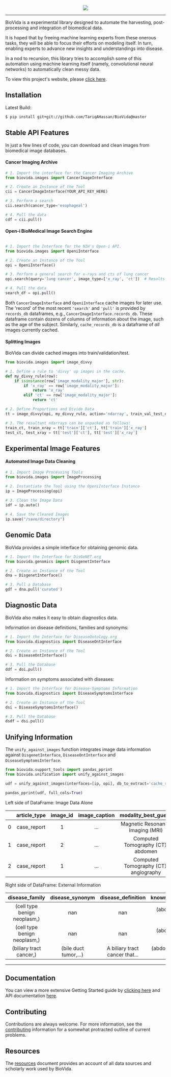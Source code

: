 <div align="center">
  <img src="https://github.com/TariqAHassan/BioVida/blob/master/docs/logo/biovida_logo_regular_scaled.png"><br>
</div>

----

BioVida is a experimental library designed to automate the harvesting, 
post-processing and integration of biomedical data.

It is hoped that by freeing machine learning experts from these onerous
tasks, they will be able to focus their efforts on modeling itself. In turn, 
enabling experts to advance new insights and understandings into disease.

In a nod to recursion, this library tries to accomplish some of this automation
using machine learning itself (namely, convolutional neural networks) to
automatically clean messy data.

To view this project's website, please [click here].


## Installation

Latest Build:
```bash
$ pip install git+git://github.com/TariqAHassan/BioVida@master
```

## Stable API Features

In just a few lines of code, you can download and clean images from biomedical image databases.

#### Cancer Imaging Archive
```python
# 1. Import the interface for the Cancer Imaging Archive
from biovida.images import CancerImageInterface

# 2. Create an Instance of the Tool
cii = CancerImageInterface(YOUR_API_KEY_HERE)

# 3. Perform a search
cii.search(cancer_type='esophageal')

# 4. Pull the data
cdf = cii.pull()
```

#### Open-i BioMedical Image Search Engine
```python

# 1. Import the Interface for the NIH's Open-i API.
from biovida.images import OpeniInterface

# 2. Create an Instance of the Tool
opi = OpeniInterface()

# 3. Perform a general search for x-rays and cts of lung cancer
opi.search(query='lung cancer', image_type=['x_ray', 'ct'])  # Results Found: 9,220.

# 4. Pull the data
search_df = opi.pull()
```

Both ``CancerImageInterface`` and ``OpeniInterface`` cache images for later use.
The 'record' of the most recent ``'search'`` and ``'pull'`` is provided
by ``records_db`` dataframes, e.g., ``CancerImageInterface.records_db``.
These dataframe contain dozens of columns of information about the image,
such as the age of the subject. Similarly, ``cache_records_db`` is a dataframe of
*all* images currently cached.


#### Splitting Images

BioVida can divide cached images into train/validation/test.

```python
from biovida.images import image_divvy

# 1. Define a rule to 'divvy' up images in the cache.
def my_divvy_rule(row):
    if isinstance(row['image_modality_major'], str):
        if 'x_ray' == row['image_modality_major']:
            return 'x_ray'
        elif 'ct' == row['image_modality_major']:
            return 'ct'

# 2. Define Proportions and Divide Data
tt = image_divvy(opi, my_divvy_rule, action='ndarray', train_val_test_dict={'train': 0.8, 'test': 0.2})

# 3. The resultant ndarrays can be unpacked as follows:
train_ct, train_xray = tt['train']['ct'], tt['train']['x_ray']
test_ct, test_xray = tt['test']['ct'], tt['test']['x_ray']
```

## Experimental Image Features

#### Automated Image Data Cleaning
```python
# 1. Import Image Processing Tools
from biovida.images import ImageProcessing

# 2. Instantiate the Tool using the OpeniInterface Instance
ip = ImageProcessing(opi)
 
# 3. Clean the Image Data
idf = ip.auto()

# 4. Save the Cleaned Images
ip.save("/save/directory")
```

## Genomic Data

BioVida provides a simple interface for obtaining genomic data.

```python
# 1. Import the Interface for DisGeNET.org
from biovida.genomics import DisgenetInterface

# 2. Create an Instance of the Tool
dna = DisgenetInterface()

# 3. Pull a Database
gdf = dna.pull('curated')
```

## Diagnostic Data

BioVida also makes it easy to obtain diagnostics data.

Information on disease definitions, families and synonyms: 

```python
# 1. Import the Interface for DiseaseOntology.org
from biovida.diagnostics import DiseaseOntInterface

# 2. Create an Instance of the Tool
doi = DiseaseOntInterface()

# 3. Pull the Database
ddf = doi.pull()
```

Information on symptoms associated with diseases:

```python
# 1. Import the Interface for Disease-Symptoms Information
from biovida.diagnostics import DiseaseSymptomsInterface

# 2. Create an Instance of the Tool
dsi = DiseaseSymptomsInterface()

# 3. Pull the Database
dsdf = dsi.pull()
```

## Unifying Information

The ``unify_against_images`` function integrates image data information against ``DisgenetInterface``,
``DiseaseOntInterface`` and ``DiseaseSymptomsInterface``.

```python
from biovida.support_tools import pandas_pprint
from biovida.unification import unify_against_images

udf = unify_against_images(interfaces=[ip, opi], db_to_extract='cache_records_db')

pandas_pprint(udf, full_cols=True)
```

Left side of DataFrame: Image Data Alone

|   | article_type | image_id | image_caption |          modality_best_guess          | age |   sex  |      disease     | ... |
|:-:|:------------:|:--------:|:-------------:|:-------------------------------------:|:---:|:------:|:----------------:|:---:|
| 0 |  case_report |     1    |      ...      |    Magnetic Resonance Imaging (MRI)   |  73 |  male  |      fibroma     | ... |
| 1 |  case_report |     2    |      ...      |   Computed Tomography (CT): abdomen   |  73 |  male  |      fibroma     | ... |
| 2 |  case_report |     1    |      ...      | Computed Tomography (CT): angiography |  45 | female | bile duct cancer | ... |


Right side of DataFrame: External Information


|        disease_family        |    disease_synonym    |       disease_definition       |        known_associated_symptoms       | mentioned_symptoms | known_associated_genes |
|:----------------------------:|:---------------------:|:------------------------------:|:--------------------------------------:|:------------------:|:----------------------:|
| (cell type benign neoplasm,) |          nan          |               nan              |  (abdominal pain, abnormal reflex,...) |       (pain,)      |  (ANTXR2, 0.12), ...)  |
| (cell type benign neoplasm,) |          nan          |               nan              |  (abdominal pain, abnormal reflex,...) |       (pain,)      |  (ANTXR2, 0.12), ...)  |
|    (biliary tract cancer,)   | (bile duct tumor,...) | A biliary tract cancer that... | (abdominal obesity, abdominal pain,..) |      (colic,)      |           nan          |

---

## Documentation

You can view a more extensive Getting Started guide by [clicking here]
and API documentation [here].


## Contributing

Contributions are always welcome. For more information, see the [contributing] information 
for a somewhat protracted outline of current problems.


## Resources

The [resources] document provides an account of all data sources and
scholarly work used by BioVida.
   
   
[click here]: https://tariqahassan.github.io/BioVida/index.html
[clicking here]: https://tariqahassan.github.io/BioVida/GettingStarted.html
[here]: https://tariqahassan.github.io/BioVida/API.html
[Contributing]: https://github.com/TariqAHassan/BioVida/tree/master/docs/contributing
[resources]: https://github.com/TariqAHassan/BioVida/blob/master/RESOURCES.md

